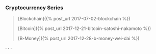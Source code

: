### Cryptocurrency Series

> [Blockchain]({% post_url 2017-07-02-blockchain %})
>
> [Bitcoin]({% post_url 2017-12-21-bitcoin-satoshi-nakamoto %})
> 
> [B-Money]({% post_url 2017-12-28-b-money-wei-dai %})

<div class="horizontal-divider">· · ·</div>